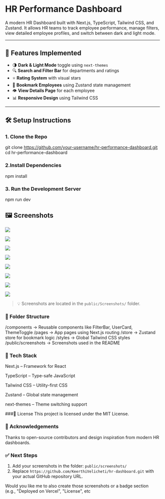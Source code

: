 # HR Performance Dashboard

A modern HR Dashboard built with Next.js, TypeScript, Tailwind CSS, and Zustand. It allows HR teams to track employee performance, manage filters, view detailed employee profiles, and switch between dark and light mode.

---

## 🚀 Features Implemented

- 🌗 **Dark & Light Mode** toggle using `next-themes`
- 🔍 **Search and Filter Bar** for departments and ratings
- ⭐ **Rating System** with visual stars
- 📌 **Bookmark Employees** using Zustand state management
- 👁️ **View Details Page** for each employee
- 📊 **Responsive Design** using Tailwind CSS

---

## 🛠 Setup Instructions

### 1. Clone the Repo

git clone https://github.com/your-username/hr-performance-dashboard.git
cd hr-performance-dashboard

### 2.Install Dependencies
npm install

### 3. Run the Development Server
npm run dev

## 🖼️ Screenshots


![](screenshots/Layout.png)


![](screenshots/Filterbyname.png)


![](screenshots/Filterbydept.png)

![](screenshots/filterbyrating.png)


![](screenshots/userview.png)


![](screenshots/viewfeedback.png)




![](screenshots/viewproject.png)


![](screenshots/feedback.png)

> 💡 Screenshots are located in the `public/Screenshots/` folder.
### 📁 Folder Structure
/components        → Reusable components like FilterBar, UserCard, ThemeToggle
/pages             → App pages using Next.js routing
/store             → Zustand store for bookmark logic
/styles            → Global Tailwind CSS styles
/public/screenshots → Screenshots used in the README

### 🧰 Tech Stack
Next.js – Framework for React

TypeScript – Type-safe JavaScript

Tailwind CSS – Utility-first CSS

Zustand – Global state management

next-themes – Theme switching support

###📜 License
This project is licensed under the MIT License.

### 🙏 Acknowledgements
Thanks to open-source contributors and design inspiration from modern HR dashboards.


### ✅ Next Steps

1. Add your screenshots in the folder: `public/screenshots/`
2. Replace `https://github.com/KeerthiVelicheti/hr-dashboard.git` with your actual GitHub repository URL.

Would you like me to also create those screenshots or a badge section (e.g., "Deployed on Vercel", "License", etc
